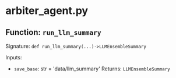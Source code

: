 # arbiter_agent.py

## Function: `run_llm_summary`

Signature: `def run_llm_summary(...)->LLMEnsembleSummary`

Inputs:
- `save_base`: str = 'data/llm_summary'
Returns: `LLMEnsembleSummary`
